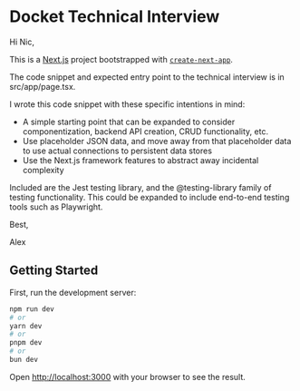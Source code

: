 # Docket Technical Interview

Hi Nic,

This is a [Next.js](https://nextjs.org) project bootstrapped with [`create-next-app`](https://nextjs.org/docs/app/api-reference/cli/create-next-app).

The code snippet and expected entry point to the technical interview is in src/app/page.tsx.

I wrote this code snippet with these specific intentions in mind:
- A simple starting point that can be expanded to consider componentization, backend API creation, CRUD functionality, etc.
- Use placeholder JSON data, and move away from that placeholder data to use actual connections to persistent data stores
- Use the Next.js framework features to abstract away incidental complexity

Included are the Jest testing library, and the @testing-library family of testing functionality. This could be expanded to include end-to-end testing tools such as Playwright.

Best,

Alex


## Getting Started

First, run the development server:

```bash
npm run dev
# or
yarn dev
# or
pnpm dev
# or
bun dev
```

Open [http://localhost:3000](http://localhost:3000) with your browser to see the result.

